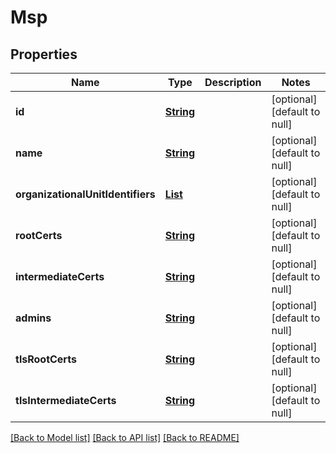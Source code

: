 # Msp
## Properties

Name | Type | Description | Notes
------------ | ------------- | ------------- | -------------
**id** | [**String**](string.md) |  | [optional] [default to null]
**name** | [**String**](string.md) |  | [optional] [default to null]
**organizationalUnitIdentifiers** | [**List**](string.md) |  | [optional] [default to null]
**rootCerts** | [**String**](string.md) |  | [optional] [default to null]
**intermediateCerts** | [**String**](string.md) |  | [optional] [default to null]
**admins** | [**String**](string.md) |  | [optional] [default to null]
**tlsRootCerts** | [**String**](string.md) |  | [optional] [default to null]
**tlsIntermediateCerts** | [**String**](string.md) |  | [optional] [default to null]

[[Back to Model list]](../README.md#documentation-for-models) [[Back to API list]](../README.md#documentation-for-api-endpoints) [[Back to README]](../README.md)

